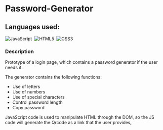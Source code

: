 # Password-Generator

## Languages ​​used:
![JavaScript](https://img.shields.io/badge/javascript-ffff00?style=for-the-badge&logo=javascript&logoColor=000000)&nbsp;
![HTML5](https://img.shields.io/badge/HTML5-E34F26?style=for-the-badge&logo=html5&logoColor=white)&nbsp;
![CSS3](https://img.shields.io/badge/CSS3-1572B6?style=for-the-badge&logo=css3&logoColor=white)&nbsp;

### Description
Prototype of a login page, which contains a password generator if the user needs it.

The generator contains the following functions:
 - Use of letters
 - Use of numbers
 - Use of special characters
 - Control password length
 - Copy password

JavaScript code is used to manipulate HTML through the DOM, so the JS code will generate the Qrcode as a link that the user provides,